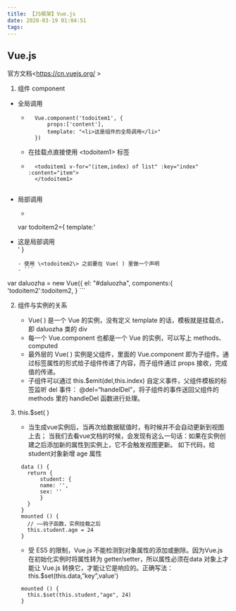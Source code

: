 ```yaml
---
title: 【JS框架】Vue.js
date: 2020-03-19 01:04:51
tags:
---
```


## Vue.js
官方文档<https://cn.vuejs.org/ >

1. 组件 component

  - 全局调用

    - ```vue
        Vue.component('todoitem1', {
        	props:['content'],
            template: "<li>这是组件的全局调用</li>"
        })
      ```

    - 在挂载点直接使用 \<todoitem1\> 标签
  
  	- ```
        <todoitem1 v-for="(item,index) of list" :key="index" :content="item">
        </todoitem1>
        
        ```
  
        
  
  - 局部调用
  
    - ```
    var todoitem2={
          template:'<li>这是局部调用</li>'
      }
      ```
  	- 使用 \<todoitem2\> 之前要在 Vue( ) 里做一个声明
    - ```
var daluozha = new Vue({
        el: "#daluozha",
        components:{
        'todoitem2':todoitem2,
  }
      ```
  
2. 组件与实例的关系

   - Vue( ) 是一个 Vue 的实例，没有定义 template 的话，模板就是挂载点，即 daluozha 类的 div
   - 每一个 Vue.component 也都是一个 Vue 的实例，可以写上 methods、computed
   - 最外层的 Vue( ) 实例是父组件，里面的 Vue.component 即为子组件。通过标签属性的形式给子组件传递了内容，而子组件通过 props 接收，完成值的传递。
   - 子组件可以通过 this.$emit(del,this.index) 自定义事件，父组件模板的标签监听 del 事件： @del=“handelDel”，将子组件的事件送回父组件的 methods 里的 handleDel 函数进行处理。

3. this.$set( )
   - 当生成vue实例后，当再次给数据赋值时，有时候并不会自动更新到视图上去； 当我们去看vue文档的时候，会发现有这么一句话：如果在实例创建之后添加新的属性到实例上，它不会触发视图更新。 如下代码，给 student对象新增 age 属性
   ```
    data () { 
      return { 
          student: { 
          name: '', 
          sex: '' 
          } 
      } 
    } 
    mounted () { 
      // ——钩子函数，实例挂载之后 
      this.student.age = 24 
    }
   ```
   - 受 ES5 的限制，Vue.js 不能检测到对象属性的添加或删除。因为Vue.js 在初始化实例时将属性转为 getter/setter，所以属性必须在data 对象上才能让 Vue.js 转换它，才能让它是响应的。正确写法：this.$set(this.data,”key”,value')
   ```
    mounted () {
      this.$set(this.student,"age", 24)
    }
   ```